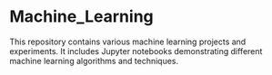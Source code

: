 # Machine_Learning
This repository contains various machine learning projects and experiments. It includes Jupyter notebooks demonstrating different machine learning algorithms and techniques.

